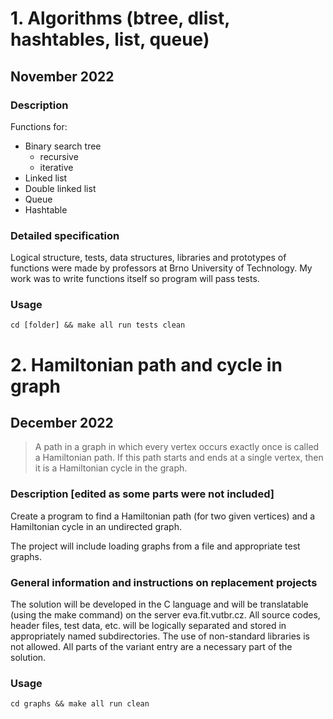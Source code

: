 # 1. Algorithms (btree, dlist, hashtables, list, queue)

## November 2022

### Description

Functions for:

- Binary search tree
  - recursive
  - iterative
- Linked list
- Double linked list
- Queue
- Hashtable

### Detailed specification

Logical structure, tests, data structures, libraries and prototypes of functions were made by professors at Brno University of Technology.
My work was to write functions itself so program will pass tests.

### Usage

`cd [folder] && make all run tests clean`

# 2. Hamiltonian path and cycle in graph

## December 2022

> A path in a graph in which every vertex occurs exactly once is called a Hamiltonian path. If this path starts and ends at a single vertex, then it is a Hamiltonian cycle in the graph.

### Description [edited as some parts were not included]

Create a program to find a Hamiltonian path (for two given vertices) and a Hamiltonian cycle in an undirected graph.

The project will include loading graphs from a file and appropriate test graphs.

### General information and instructions on replacement projects

The solution will be developed in the C language and will be translatable (using the make command) on the server eva.fit.vutbr.cz. All source codes, header files, test data, etc. will be logically separated and stored in appropriately named subdirectories. The use of non-standard libraries is not allowed. All parts of the variant entry are a necessary part of the solution.

### Usage

`cd graphs && make all run clean`
